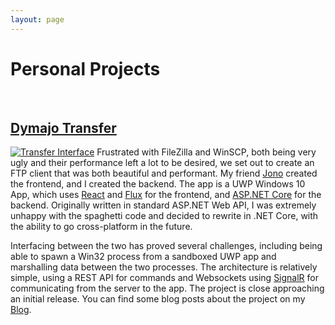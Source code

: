 ```yaml
---
layout: page
---
```


# Personal Projects
<br/>

## [Dymajo Transfer](https://dymajo.com/transfer/)
[![Transfer Interface](https://s3-ap-southeast-2.amazonaws.com/dylanwragge-blob/dylanwragge-com/transfer.jpg)](https://dymajo.com/transfer/)
Frustrated with FileZilla and WinSCP, both being very ugly and their performance left a lot to be desired, we set out to create an FTP client that was both beautiful and performant. My friend [Jono](www.jono.nz) created the frontend, and I created the backend. The app is a UWP Windows 10 App, which uses [React](https://reactjs.org/) and [Flux](https://facebook.github.io/flux/) for the frontend, and [ASP.NET Core](https://docs.microsoft.com/en-us/aspnet/core/) for the backend. Originally written in standard ASP.NET Web API, I was extremely unhappy with the spaghetti code and decided to rewrite in .NET Core, with the ability to go cross-platform in the future.

Interfacing between the two has proved several challenges, including being able to spawn a Win32 process from a sandboxed UWP app and marshalling data between the two processes. The architecture is relatively simple, using a REST API for commands and Websockets using [SignalR](https://github.com/aspnet/SignalR) for communicating from the server to the app. The project is close approaching an initial release. You can find some blog posts about the project on my [Blog](/blog/).
